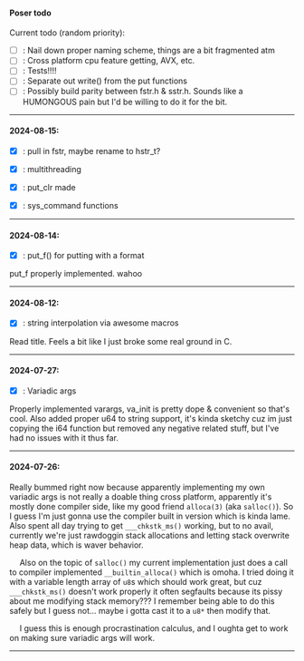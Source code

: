 #### Poser todo

Current todo (random priority):

- [ ] : Nail down proper naming scheme, things are a bit fragmented atm
- [ ] : Cross platform cpu feature getting, AVX, etc.
- [ ] : Tests!!!!
- [ ] : Separate out write() from the put functions
- [ ] : Possibly build parity between fstr.h & sstr.h. Sounds like a HUMONGOUS
  pain but I'd be willing to do it for the bit.

---

#### 2024-08-15:
- [X] : pull in fstr, maybe rename to hstr_t?
- [X] : multithreading
- [X] : put_clr made
- [X] : sys_command functions


---

#### 2024-08-14:

- [X] : put_f() for putting with a format

put_f properly implemented. wahoo

---

#### 2024-08-12:

- [X] : string interpolation via awesome macros

Read title. Feels a bit like I just broke some real ground in C.

---

#### 2024-07-27:

- [X] : Variadic args

Properly implemented varargs, va_init is pretty dope & convenient so that's
cool. Also added proper u64 to string support, it's kinda sketchy cuz im just
copying the i64 function but removed any negative related stuff, but I've had
no issues with it thus far.

---

#### 2024-07-26:

Really bummed right now because apparently implementing my own
variadic args is not really a doable thing cross platform, apparently it's
mostly done compiler side, like my good friend `alloca(3)` (aka `salloc()`). So
I guess I'm just gonna use the compiler built in version which is kinda lame.
Also spent all day trying to get `___chkstk_ms()` working, but to no avail,
currently we're just rawdoggin stack allocations and letting stack overwrite
heap data, which is waver behavior.

&emsp; Also on the topic of `salloc()` my current implementation just does a
call to compiler implemented `__builtin_alloca()` which is omoha. I tried
doing it with a variable length array of `u8`s which should work great, but
cuz `___chkstk_ms()` doesn't work properly it often segfaults because its
pissy about me modifying stack memory??? I remember being able to do this
safely but I guess not... maybe i gotta cast it to a `u8*` then modify that.

&emsp; I guess this is enough procrastination calculus, and I oughta get to
work on making sure variadic args will work.

---